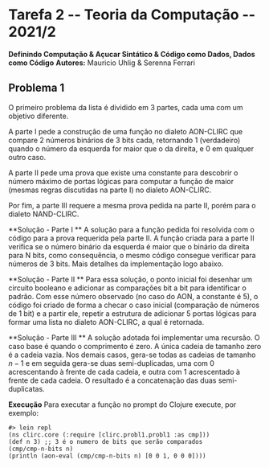 # Tarefa 2 -- Teoria da Computação -- 2021/2
**Definindo Computação & Açucar Sintático & Código como Dados, Dados como Código**
**Autores:** Mauricio Uhlig & Serenna Ferrari

## Problema 1
O primeiro problema da lista é dividido em 3 partes, cada uma com um objetivo diferente.

A parte I pede a construção de uma função no dialeto AON-CLIRC que compare 2 números binários de 3 bits cada, retornando 1 (verdadeiro) quando o número
da esquerda for maior que o da direita, e 0 em qualquer outro caso.

A parte II pede uma prova que existe uma constante para descobrir o número máximo de portas lógicas para computar a função de maior (mesmas regras 
discutidas na parte I) no dialeto AON-CLIRC.

Por fim, a parte III requere a mesma prova pedida na parte II, porém para o dialeto NAND-CLIRC.

**Solução - Parte I **
A solução para a função pedida foi resolvida com o código para a prova requerida pela parte II.
A função criada para a parte II verifica se o número binário da esquerda é maior que o binário da direita para N bits,
como consequência, o mesmo código consegue verificar para números de 3 bits. Mais detalhes da implementação logo abaixo.


**Solução - Parte II **
Para essa solução, o ponto inicial foi desenhar um circuito booleano e adicionar
as comparações bit a bit para identificar o padrão. Com esse número observado (no caso
do AON, a constante é 5), o código foi criado de forma a checar o caso inicial 
(comparação de números de 1 bit) e a partir ele, repetir a estrutura de adicionar 5 portas
lógicas para formar uma lista no dialeto AON-CLIRC, a qual é retornada.


**Solução - Parte III **
A solução adotada foi implementar uma recursão. O caso base é quando o
comprimento é zero. A única cadeia de tamanho zero é a cadeia vazia. Nos demais
casos, gera-se todas as cadeias de tamanho $n-1$ e em seguida gera-se duas
semi-duplicadas, uma com 0 acrescentando à frente de cada cadeia, e outra com 1
acrescentado à frente de cada cadeia. O resultado é a concatenação das duas
semi-duplicatas.

**Execução**
Para executar a função no prompt do Clojure execute, por exemplo:
```
#> lein repl
(ns clirc.core (:require [clirc.probl1.probl1 :as cmp]))
(def n 3) ;; 3 é o numero de bits que serão comparados
(cmp/cmp-n-bits n) 
(println (aon-eval (cmp/cmp-n-bits n) [0 0 1, 0 0 0])))
```